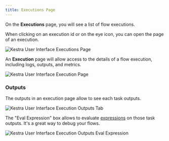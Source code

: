 ```yaml
---
title: Executions Page
---
```


On the **Executions** page, you will see a list of flow executions.

When clicking on an execution id or on the eye icon, you can open the page of an execution.

![Kestra User Interface Executions Page](/docs/user-interface-guide/08-Executions.png)

An **Execution** page will allow access to the details of a flow execution, including logs, outputs, and metrics. 

![Kestra User Interface Execution Page](/docs/user-interface-guide/09-Executions-Execution.png)


### Outputs

The outputs in an execution page allow to see each task outputs.

![Kestra User Interface Execution Outputs Tab](/docs/user-interface-guide/25-Executions-Outputs.png)

The "Eval Expression" box allows to evaluate [expressions](../05.developer-guide/03.variables/01.index.md) on those task outputs. It's a great way to debug your flows.


![Kestra User Interface Execution Outputs Eval Expression](/docs/user-interface-guide/26-Executions-Outputs-Eval-Expression.png)



